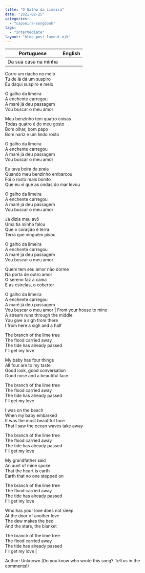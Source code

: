 ```yaml
---
title: "O Galho da Limeira"
date: "2021-02-25"
categories: 
  - "capoeira-songbook"
tags: 
  - "intermediate"
layout: "blog-post-layout.njk"
---
```


| Portuguese | English |
| --- | --- |
| Da sua casa na minha  
Corre um riacho no meio  
Tu de lá dá um suspiro  
Eu daqui suspiro e meio  
  
O galho da limeira  
A enchente carregou  
A maré já deu passagem  
Vou buscar o meu amor  
  
Meu benzinho tem quatro coisas  
Todas quatro é do meu gosto  
Bom olhar, bom papo  
Bom nariz e um lindo rosto  
  
O galho da limeira  
A enchente carregou  
A maré já deu passagem  
Vou buscar o meu amor  
  
Eu tava beira da praia  
Quando meu benzinho embarcou  
Foi o rosto mais bonito  
Que eu vi que as ondas do mar levou  
  
O galho da limeira  
A enchente carregou  
A maré já deu passagem  
Vou buscar o meu amor  
  
Já dizia meu avô  
Uma tia minha falou  
Que o coração é terra  
Terra que ninguém pisou  
  
O galho da limeira  
A enchente carregou  
A maré já deu passagem  
Vou buscar o meu amor  
  
Quem tem seu amor não dorme  
Na porta de outro amor  
O sereno faz a cama  
E as estrelas, o cobertor  
  
O galho da limeira  
A enchente carregou  
A maré já deu passagem  
Vou buscar o meu amor | From your house to mine  
A stream runs through the middle  
You give a sigh from there  
I from here a sigh and a half  
  
The branch of the lime tree  
The flood carried away  
The tide has already passed  
I'll get my love  
  
My baby has four things  
All four are to my taste  
Good look, good conversation  
Good nose and a beautiful face  
  
The branch of the lime tree  
The flood carried away  
The tide has already passed  
I'll get my love  
  
I was on the beach  
When my baby embarked  
It was the most beautiful face  
That I saw the ocean waves take away  
  
The branch of the lime tree  
The flood carried away  
The tide has already passed  
I'll get my love  
  
My grandfather said  
An aunt of mine spoke  
That the heart is earth  
Earth that no one stepped on  
  
The branch of the lime tree  
The flood carried away  
The tide has already passed  
I'll get my love  
  
Who has your love does not sleep  
At the door of another love  
The dew makes the bed  
And the stars, the blanket  
  
The branch of the lime tree  
The flood carried away  
The tide has already passed  
I'll get my love |

<figcaption>

Author: Unknown (Do you know who wrote this song? Tell us in the comments!)

</figcaption>
